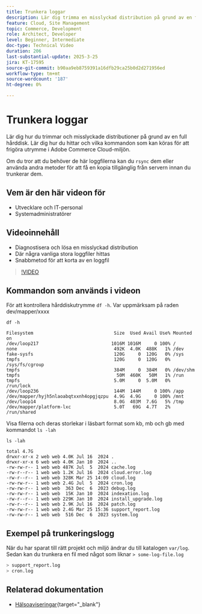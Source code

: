 ```yaml
---
title: Trunkera loggar
description: Lär dig trimma en misslyckad distribution på grund av en full hårddisk genom att trunkera stora loggfiler.
feature: Cloud, Site Management
topic: Commerce, Development
role: Architect, Developer
level: Beginner, Intermediate
doc-type: Technical Video
duration: 206
last-substantial-update: 2025-3-25
jira: KT-17595
source-git-commit: b90aa9eb8759391a16dfb29ca25b0d2d271956ed
workflow-type: tm+mt
source-wordcount: '187'
ht-degree: 0%

---
```


# Trunkera loggar

Lär dig hur du trimmar och misslyckade distributioner på grund av en full hårddisk. Lär dig hur du hittar och vilka kommandon som kan köras för att frigöra utrymme i Adobe Commerce Cloud-miljön.

Om du tror att du behöver de här loggfilerna kan du `rsync` dem eller använda andra metoder för att få en kopia tillgänglig från servern innan du trunkerar dem.

## Vem är den här videon för

- Utvecklare och IT-personal
- Systemadministratörer

## Videoinnehåll

- Diagnostisera och lösa en misslyckad distribution
- Där några vanliga stora loggfiler hittas
- Snabbmetod för att korta av en loggfil

>[!VIDEO](https://video.tv.adobe.com/v/3454572?learn=on)


## Kommandon som används i videon

För att kontrollera hårddiskutrymme `df -h`. Var uppmärksam på raden dev/mapper/xxxx

```SHELL
df -h

Filesystem                              Size  Used Avail Use% Mounted on
/dev/loop217                           1016M 1016M     0 100% /
none                                    492K  4.0K  488K   1% /dev
fake-sysfs                              120G     0  120G   0% /sys
tmpfs                                   120G     0  120G   0% /sys/fs/cgroup
tmpfs                                   384M     0  384M   0% /dev/shm
tmpfs                                    50M  460K   50M   1% /run
tmpfs                                   5.0M     0  5.0M   0% /run/lock
/dev/loop236                            144M  144M     0 100% /app
/dev/mapper/hyjh5nlaoabqtxxnh4opgjqzpu  4.9G  4.9G     0 100% /mnt
/dev/loop14                             8.0G  403M  7.6G   5% /tmp
/dev/mapper/platform-lxc                5.0T   69G  4.7T   2% /run/shared
```


Visa filerna och deras storlekar i läsbart format som kb, mb och gb med kommandot `ls -lah`

```SHELL
ls -lah

total 4.7G
drwxr-xr-x 2 web web 4.0K Jul 16  2024 .
drwxr-xr-x 6 web web 4.0K Jan 10  2024 ..
-rw-rw-r-- 1 web web 487K Jul  5  2024 cache.log
-rw-r--r-- 1 web web 1.2K Jul 16  2024 cloud.error.log
-rw-r--r-- 1 web web 328K Mar 25 14:09 cloud.log
-rw-rw-r-- 1 web web 2.4G Jul  5  2024 cron.log
-rw-rw-r-- 1 web web  363 Dec  6  2023 debug.log
-rw-rw-r-- 1 web web  15K Jan 10  2024 indexation.log
-rw-r--r-- 1 web web 229K Jan 10  2024 install_upgrade.log
-rw-r--r-- 1 web web 2.9K Jul 16  2024 patch.log
-rw-rw-r-- 1 web web 2.4G Mar 25 15:36 support_report.log
-rw-rw-r-- 1 web web  516 Dec  6  2023 system.log
```

## Exempel på trunkeringslogg

När du har sparat till rätt projekt och miljö ändrar du till katalogen `var/log`. Sedan kan du trunkera en fil med något som liknar `> some-log-file.log`

```BASH
> support_report.log 
> cron.log 
```

## Relaterad dokumentation

- [Hälsoaviseringar](https://experienceleague.adobe.com/en/docs/commerce-on-cloud/user-guide/dev-tools/integrations/health-notifications){target="_blank"}
